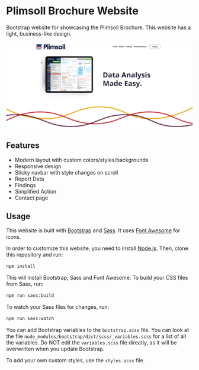 # Plimsoll Brochure Website

Bootstrap website for showcasing the Plimsoll Brochure. This website has a light, business-like design.

<!-- change the below -->
<img src="/images/website-screenshot.png"  />

## Features

- Modern layout with custom colors/styles/backgrounds
- Responsive design
- Sticky navbar with style changes on scroll
- Report Data
- Findings
- Simplified Action
- Contact page 

## Usage

This website is built with [Bootstrap](https://getbootstrap.com/) and [Sass](https://sass-lang.com/). It uses [Font Awesome](https://fontawesome.com/) for icons.

In order to customize this website, you need to install [Node.js](https://nodejs.org/en/). Then, clone this repository and run:

```bash
npm install
```

This will install Bootstrap, Sass and Font Awesome. To build your CSS files from Sass, run:

```bash
npm run sass:build
```

To watch your Sass files for changes, run:

```bash
npm run sass:watch
```

You can add Bootstrap variables to the `bootstrap.scss` file. You can look at the file `node_modules/bootstrap/dist/scss/_variables.scss` for a list of all the variables. Do NOT edit the `variables.scss` file directly, as it will be overwritten when you update Bootstrap.

To add your own custom styles, use the `styles.scss` file.
